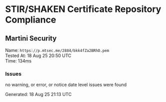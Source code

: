 # STIR/SHAKEN Certificate Repository Compliance

## Martini Security

Name: `https://p.mtsec.me/2884/bkk4fZa2BRhO.pem`\
Tested At: 18 Aug 25 20:50 UTC\
Time: 134ms

### Issues

no warning, or error, or notice date level issues were found

Generated: 18 Aug 25 21:13 UTC